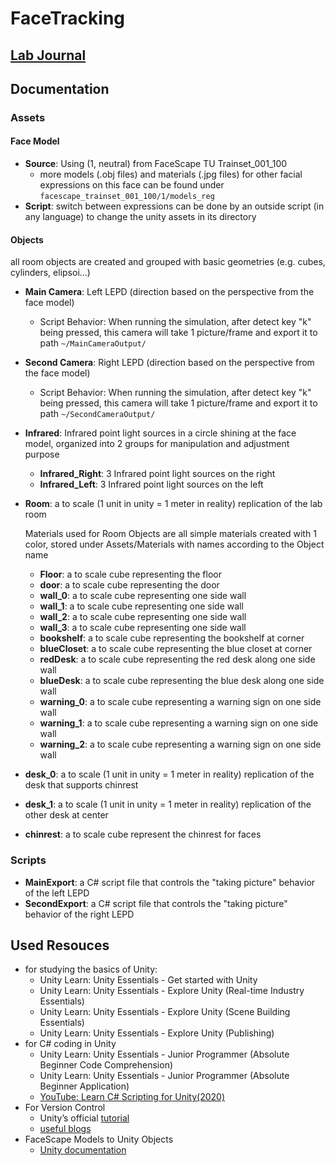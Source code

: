 # FaceTracking

## [Lab Journal](https://docs.google.com/presentation/d/1SalMhhXoPPMfWYentVuB1wTzG46tLKjYs94u36TXw3Y/edit#slide=id.g113eb56c3c3_0_48)

## Documentation

### Assets

#### Face Model

-   **Source**: Using (1, neutral) from FaceScape TU Trainset_001_100
    -   more models (.obj files) and materials (.jpg files) for other facial expressions on this face can be found under `facescape_trainset_001_100/1/models_reg`
-   **Script**: switch between expressions can be done by an outside script (in any language) to change the unity assets in its directory

####  Objects

all room objects are created and grouped with basic geometries (e.g. cubes, cylinders, elipsoi...)

-   **Main Camera**: Left LEPD (direction based on the perspective from the face model)
    -   Script Behavior: When running the simulation,  after detect key "k" being pressed, this camera will take 1 picture/frame and export it to path ``~/MainCameraOutput/``
-   **Second Camera**: Right LEPD (direction based on the perspective from the face model)
    -   Script Behavior: When running the simulation, after detect key "k" being pressed, this camera will take 1 picture/frame and export it to path ``~/SecondCameraOutput/``

-   **Infrared**: Infrared point light sources in a circle shining at the face model, organized into 2 groups for manipulation and adjustment purpose

    -   **Infrared_Right**: 3 Infrared point light sources on the right
    -   **Infrared_Left**: 3 Infrared point light sources on the left

-   **Room**: a to scale (1 unit in unity = 1 meter in reality) replication of the lab room

    Materials used for Room Objects are all simple materials created with 1 color, stored under Assets/Materials with names according to the Object name

    -   **Floor**: a to scale cube representing the floor
    -   **door**: a to scale cube representing the door
    -   **wall_0**: a to scale cube representing one side wall
    -   **wall_1**: a to scale cube representing one side wall
    -   **wall_2**: a to scale cube representing one side wall
    -   **wall_3**: a to scale cube representing one side wall
    -   **bookshelf**: a to scale cube representing the bookshelf at corner
    -   **blueCloset**: a to scale cube representing the blue closet at corner
    -   **redDesk**: a to scale cube representing the red desk along one side wall
    -   **blueDesk**: a to scale cube representing the blue desk along one side wall
    -   **warning_0**: a to scale cube representing a warning sign on one side wall
    -   **warning_1**: a to scale cube representing a warning sign on one side wall
    -   **warning_2**: a to scale cube representing a warning sign on one side wall

-   **desk_0**: a to scale (1 unit in unity = 1 meter in reality) replication of the desk that supports chinrest
-   **desk_1**: a to scale (1 unit in unity = 1 meter in reality) replication of the other desk at center
-   **chinrest**: a to scale cube represent the chinrest for faces

### Scripts

-   **MainExport**: a C# script file that controls the "taking picture" behavior of the left LEPD
-   **SecondExport**: a C# script file that controls the "taking picture" behavior of the right LEPD

## Used Resouces

-   for studying the basics of Unity:
    -   Unity Learn: Unity Essentials - Get started with Unity
    -   Unity Learn: Unity Essentials - Explore Unity (Real-time Industry Essentials)
    -   Unity Learn: Unity Essentials - Explore Unity (Scene Building Essentials)
    -   Unity Learn: Unity Essentials - Explore Unity (Publishing)
-   for C# coding in Unity
    -   Unity Learn: Unity Essentials - Junior Programmer (Absolute Beginner Code Comprehension)
    -   Unity Learn: Unity Essentials - Junior Programmer (Absolute Beginner Application)
    -   [YouTube: Learn C# Scripting for Unity(2020)](https://www.youtube.com/watch?v=9tMvzrqBUP8)
-   For Version Control
    -   Unity’s official [tutorial](https://unityatscale.com/unity-version-control-guide/how-to-setup-unity-project-on-github/)
    -   [useful blogs](http://www.walterpalladino.com/adding-an-existing-unity-project-to-github/)
-   FaceScape Models to Unity Objects
    -   [Unity documentation](https://docs.unity3d.com/Manual/ImportingModelFiles.html)
